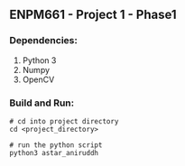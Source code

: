 ## ENPM661 - Project 1 - Phase1

### Dependencies:
1) Python 3
2) Numpy
3) OpenCV

### Build and Run: 
```
# cd into project directory
cd <project_directory>

# run the python script
python3 astar_aniruddh
```